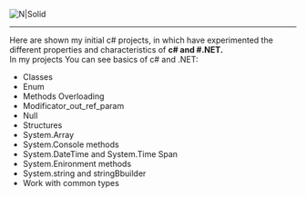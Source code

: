 
![N|Solid](https://4.bp.blogspot.com/-v4s6ro7xOCc/V1_p8_-DiNI/AAAAAAAAB4w/XOCHIoxLeU0b5jUZVQ8AMED3jT1hwPs9gCLcB/s500/what%2Bis%2Bc-sharp%2Bprogramming.png)

----
Here are shown my initial c# projects, in which have experimented the different properties and characteristics of **c# and #.NET.**  
In my projects You can see basics of c# and .NET:

  - Classes
  - Enum
  - Methods Overloading
  - Modificator_out_ref_param
  - Null
  - Structures
  - System.Array
  - System.Console methods
  - System.DateTime and System.Time Span
  - System.Enironment methods
  - System.string and stringBbuilder
  - Work with common types
